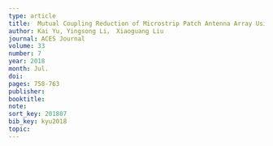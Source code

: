 ```yaml
---
type: article
title:  Mutual Coupling Reduction of Microstrip Patch Antenna Array Using Modified Split Ring Resonator Metamaterial Structures
author: Kai Yu, Yingsong Li， Xiaoguang Liu
journal: ACES Journal
volume: 33
number: 7
year: 2018
month: Jul.
doi:
pages: 758-763
publisher:
booktitle:
note:
sort_key: 201807
bib_key: kyu2018
topic:
---
```

